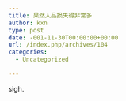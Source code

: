 ```yaml
---
title: 果然人品损失得非常多
author: kxn
type: post
date: -001-11-30T00:00:00+00:00
url: /index.php/archives/104
categories:
  - Uncategorized

---
```

sigh.
